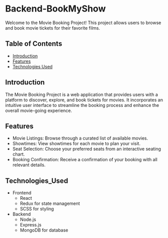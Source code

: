 # Backend-BookMyShow

Welcome to the Movie Booking Project! This project allows users to browse and book movie tickets for their favorite films.

## Table of Contents
- [Introduction](#introduction)
- [Features](#features)
- [Technologies Used](#Technologies_Used)

## Introduction

The Movie Booking Project is a web application that provides users with a platform to discover, explore, and book tickets for movies. It incorporates an intuitive user interface to streamline the booking process and enhance the overall movie-going experience.

## Features

- Movie Listings: Browse through a curated list of available movies.
- Showtimes: View showtimes for each movie to plan your visit.
- Seat Selection: Choose your preferred seats from an interactive seating chart.
- Booking Confirmation: Receive a confirmation of your booking with all relevant details.

## Technologies_Used

- Frontend
  - React
  - Redux for state management
  - SCSS for styling
- Backend
  - Node.js
  - Express.js
  - MongoDB for database

